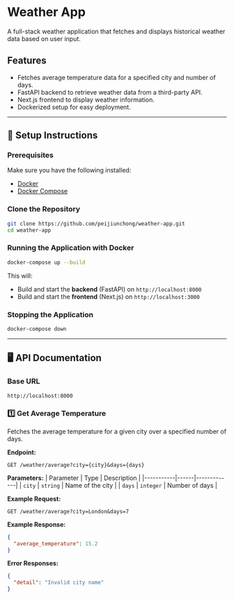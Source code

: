 # Weather App

A full-stack weather application that fetches and displays historical weather data based on user input.

## Features
- Fetches average temperature data for a specified city and number of days.
- FastAPI backend to retrieve weather data from a third-party API.
- Next.js frontend to display weather information.
- Dockerized setup for easy deployment.

---

## 🚀 Setup Instructions

### Prerequisites
Make sure you have the following installed:
- [Docker](https://www.docker.com/get-started)
- [Docker Compose](https://docs.docker.com/compose/install/)

### Clone the Repository
```sh
git clone https://github.com/peijiunchong/weather-app.git
cd weather-app
```

### Running the Application with Docker
```sh
docker-compose up --build
```
This will:
- Build and start the **backend** (FastAPI) on `http://localhost:8000`
- Build and start the **frontend** (Next.js) on `http://localhost:3000`

### Stopping the Application
```sh
docker-compose down
```

---

## 🖥️ API Documentation

### Base URL
```
http://localhost:8000
```

### **1️⃣ Get Average Temperature**
Fetches the average temperature for a given city over a specified number of days.

**Endpoint:**
```
GET /weather/average?city={city}&days={days}
```

**Parameters:**
| Parameter | Type | Description |
|-----------|------|-------------|
| `city`    | `string` | Name of the city |
| `days`    | `integer` | Number of days |

**Example Request:**
```
GET /weather/average?city=London&days=7
```

**Example Response:**
```json
{
  "average_temperature": 15.2
}
```

**Error Responses:**
```json
{
  "detail": "Invalid city name"
}
```


